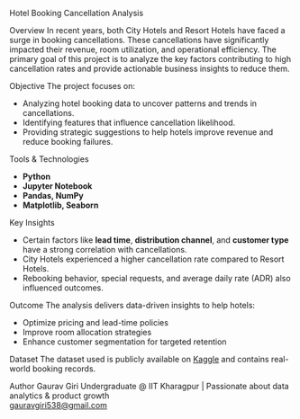 

Hotel Booking Cancellation Analysis

Overview
In recent years, both City Hotels and Resort Hotels have faced a surge in booking cancellations. These cancellations have significantly impacted their revenue, room utilization, and operational efficiency. The primary goal of this project is to analyze the key factors contributing to high cancellation rates and provide actionable business insights to reduce them.

Objective
The project focuses on:
- Analyzing hotel booking data to uncover patterns and trends in cancellations.
- Identifying features that influence cancellation likelihood.
- Providing strategic suggestions to help hotels improve revenue and reduce booking failures.

Tools & Technologies
- **Python**
- **Jupyter Notebook**
- **Pandas, NumPy**
- **Matplotlib, Seaborn**

Key Insights
- Certain factors like **lead time**, **distribution channel**, and **customer type** have a strong correlation with cancellations.
- City Hotels experienced a higher cancellation rate compared to Resort Hotels.
- Rebooking behavior, special requests, and average daily rate (ADR) also influenced outcomes.

 Outcome
The analysis delivers data-driven insights to help hotels:
- Optimize pricing and lead-time policies
- Improve room allocation strategies
- Enhance customer segmentation for targeted retention


Dataset
The dataset used is publicly available on [Kaggle](https://www.kaggle.com/jessemostipak/hotel-booking-demand) and contains real-world booking records.


Author
Gaurav Giri 
Undergraduate @ IIT Kharagpur | Passionate about data analytics & product growth  
gauravgiri538@gmail.com



